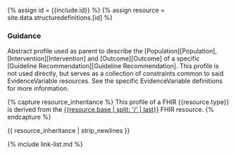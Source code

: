 {% assign id = {{include.id}} %}
{% assign resource = site.data.structuredefinitions.[id] %}

### Guidance

Abstract profile used as parent to describe the [Population][Population], [Intervention][Intervention] and [Outcome][Outcome] of a specific [Guideline Recommendation][Guideline Recommendation]. This profile is not used directly, but serves as a collection of constraints common to said EvidenceVariable resources. See the specific EvidenceVariable definitions for more information.


{% capture resource_inheritance %}
This profile of a FHIR {{resource.type}} is derived from the [{{resource.base | split: '/' | last}}]({{resource.base}}) FHIR resource.
{% endcapture %}

{{ resource_inheritance | strip_newlines }}

{% include link-list.md %}
